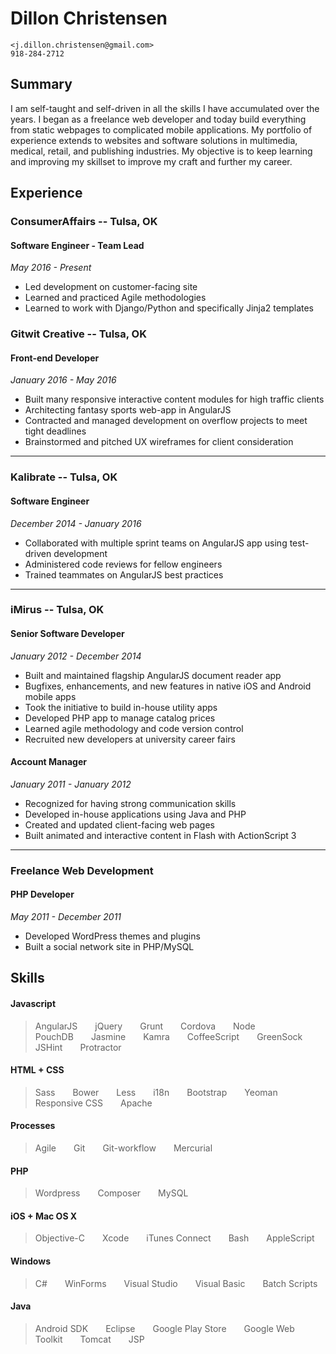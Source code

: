 # Dillon Christensen

    <j.dillon.christensen@gmail.com>
    918-284-2712

## Summary
I am self-taught and self-driven in all the skills I have accumulated over the years. I began as a freelance web developer and today build everything from static webpages to complicated mobile applications. My portfolio of experience extends to websites and software solutions in multimedia, medical, retail, and publishing industries. My objective is to keep learning and improving my skillset to improve my craft and further my career.


## Experience
### ConsumerAffairs -- Tulsa, OK
#### Software Engineer - Team Lead
_May 2016 - Present_

* Led development on customer-facing site
* Learned and practiced Agile methodologies
* Learned to work with Django/Python and specifically Jinja2 templates

### Gitwit Creative -- Tulsa, OK
#### Front-end Developer
_January 2016 - May 2016_

* Built many responsive interactive content modules for high traffic clients
* Architecting fantasy sports web-app in AngularJS
* Contracted and managed development on overflow projects to meet tight deadlines
* Brainstormed and pitched UX wireframes for client consideration

***

### Kalibrate -- Tulsa, OK
#### Software Engineer
_December 2014 - January 2016_

* Collaborated with multiple sprint teams on AngularJS app using test-driven development
* Administered code reviews for fellow engineers
* Trained teammates on AngularJS best practices

***

### iMirus -- Tulsa, OK
#### Senior Software Developer
_January 2012 - December 2014_

* Built and maintained flagship AngularJS document reader app
* Bugfixes, enhancements, and new features in native iOS and Android mobile apps
* Took the initiative to build in-house utility apps
* Developed PHP app to manage catalog prices
* Learned agile methodology and code version control
* Recruited new developers at university career fairs

#### Account Manager
_January 2011 - January 2012_

* Recognized for having strong communication skills
* Developed in-house applications using Java and PHP
* Created and updated client-facing web pages
* Built animated and interactive content in Flash with ActionScript 3

***

### Freelance Web Development
#### PHP Developer
_May 2011 - December 2011_

* Developed WordPress themes and plugins
* Built a social network site in PHP/MySQL


## Skills
#### Javascript
>AngularJS  jQuery  Grunt  Cordova  Node  PouchDB  Jasmine  Kamra  CoffeeScript  GreenSock  JSHint  Protractor

#### HTML + CSS
>Sass  Bower  Less  i18n  Bootstrap  Yeoman  Responsive CSS  Apache

#### Processes
>Agile  Git  Git-workflow  Mercurial

#### PHP
>Wordpress  Composer  MySQL

#### iOS + Mac OS X
>Objective-C  Xcode  iTunes Connect  Bash  AppleScript

#### Windows
>C#  WinForms  Visual Studio  Visual Basic  Batch Scripts

#### Java
>Android SDK  Eclipse  Google Play Store  Google Web Toolkit  Tomcat  JSP
